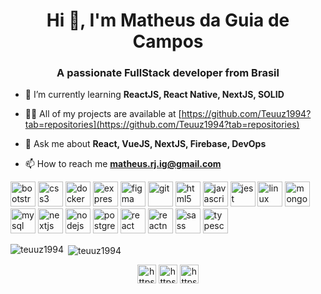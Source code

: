 <h1 align="center">Hi 👋, I'm Matheus da Guia de Campos</h1>
<h3 align="center">A passionate FullStack developer from Brasil</h3>


- 🌱 I’m currently learning **ReactJS, React Native, NextJS, SOLID**

- 👨‍💻 All of my projects are available at [https://github.com/Teuuz1994?tab=repositories](https://github.com/Teuuz1994?tab=repositories)

- 💬 Ask me about **React, VueJS, NextJS, Firebase, DevOps**

- 📫 How to reach me **matheus.rj.ig@gmail.com**

<p align="left"><img src="https://devicons.github.io/devicon/devicon.git/icons/bootstrap/bootstrap-plain.svg" alt="bootstrap" width="40" height="40"/> <img src="https://devicons.github.io/devicon/devicon.git/icons/css3/css3-original-wordmark.svg" alt="css3" width="40" height="40"/> <img src="https://devicons.github.io/devicon/devicon.git/icons/docker/docker-original-wordmark.svg" alt="docker" width="40" height="40"/> <img src="https://devicons.github.io/devicon/devicon.git/icons/express/express-original-wordmark.svg" alt="express" width="40" height="40"/> <img src="https://www.vectorlogo.zone/logos/figma/figma-icon.svg" alt="figma" width="40" height="40"/> <img src="https://www.vectorlogo.zone/logos/git-scm/git-scm-icon.svg" alt="git" width="40" height="40"/> <img src="https://devicons.github.io/devicon/devicon.git/icons/html5/html5-original-wordmark.svg" alt="html5" width="40" height="40"/> <img src="https://devicons.github.io/devicon/devicon.git/icons/javascript/javascript-original.svg" alt="javascript" width="40" height="40"/> <img src="https://i.ibb.co/Yj6p14L/jest.png" alt="jest" width="40" height="40"/> <img src="https://devicons.github.io/devicon/devicon.git/icons/linux/linux-original.svg" alt="linux" width="40" height="40"/> <img src="https://devicons.github.io/devicon/devicon.git/icons/mongodb/mongodb-original-wordmark.svg" alt="mongodb" width="40" height="40"/> <img src="https://devicons.github.io/devicon/devicon.git/icons/mysql/mysql-original-wordmark.svg" alt="mysql" width="40" height="40"/> <img src="https://cdn.worldvectorlogo.com/logos/nextjs-3.svg" alt="nextjs" width="40" height="40"/> <img src="https://devicons.github.io/devicon/devicon.git/icons/nodejs/nodejs-original-wordmark.svg" alt="nodejs" width="40" height="40"/> <img src="https://devicons.github.io/devicon/devicon.git/icons/postgresql/postgresql-original-wordmark.svg" alt="postgresql" width="40" height="40"/> <img src="https://devicons.github.io/devicon/devicon.git/icons/react/react-original-wordmark.svg" alt="react" width="40" height="40"/> <img src="https://reactnative.dev/img/header_logo.svg" alt="reactnative" width="40" height="40"/> <img src="https://devicons.github.io/devicon/devicon.git/icons/sass/sass-original.svg" alt="sass" width="40" height="40"/> <img src="https://devicons.github.io/devicon/devicon.git/icons/typescript/typescript-original.svg" alt="typescript" width="40" height="40"/></p>

<p><img align="left" src="https://github-readme-stats.vercel.app/api/top-langs/?username=teuuz1994&layout=compact&hide=html" alt="teuuz1994" /></p>

<p>&nbsp;<img align="center" src="https://github-readme-stats.vercel.app/api?username=teuuz1994&show_icons=true" alt="teuuz1994" /></p>

<p align="center">
<a href="https://linkedin.com/in/https://www.linkedin.com/in/matheus-da-guia-de-campos-90a958123/" target="blank"><img align="center" src="https://cdn.jsdelivr.net/npm/simple-icons@3.0.1/icons/linkedin.svg" alt="https://www.linkedin.com/in/matheus-da-guia-de-campos-90a958123/" height="30" width="30" /></a>
<a href="https://fb.com/https://www.facebook.com/matheus.rj.ig" target="blank"><img align="center" src="https://cdn.jsdelivr.net/npm/simple-icons@3.0.1/icons/facebook.svg" alt="https://www.facebook.com/matheus.rj.ig" height="30" width="30" /></a>
<a href="https://instagram.com/https://www.instagram.com/matheusrjig/?hl=pt-br" target="blank"><img align="center" src="https://cdn.jsdelivr.net/npm/simple-icons@3.0.1/icons/instagram.svg" alt="https://www.instagram.com/matheusrjig/?hl=pt-br" height="30" width="30" /></a>
</p>
